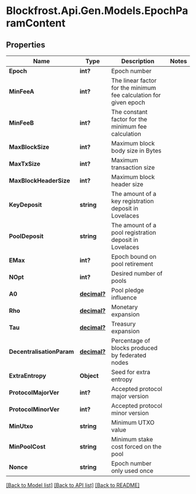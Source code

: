 # Blockfrost.Api.Gen.Models.EpochParamContent
## Properties

Name | Type | Description | Notes
------------ | ------------- | ------------- | -------------
**Epoch** | **int?** | Epoch number | 
**MinFeeA** | **int?** | The linear factor for the minimum fee calculation for given epoch | 
**MinFeeB** | **int?** | The constant factor for the minimum fee calculation | 
**MaxBlockSize** | **int?** | Maximum block body size in Bytes | 
**MaxTxSize** | **int?** | Maximum transaction size | 
**MaxBlockHeaderSize** | **int?** | Maximum block header size | 
**KeyDeposit** | **string** | The amount of a key registration deposit in Lovelaces | 
**PoolDeposit** | **string** | The amount of a pool registration deposit in Lovelaces | 
**EMax** | **int?** | Epoch bound on pool retirement | 
**NOpt** | **int?** | Desired number of pools | 
**A0** | [**decimal?**](BigDecimal.md) | Pool pledge influence | 
**Rho** | [**decimal?**](BigDecimal.md) | Monetary expansion | 
**Tau** | [**decimal?**](BigDecimal.md) | Treasury expansion | 
**DecentralisationParam** | [**decimal?**](BigDecimal.md) | Percentage of blocks produced by federated nodes | 
**ExtraEntropy** | **Object** | Seed for extra entropy | 
**ProtocolMajorVer** | **int?** | Accepted protocol major version | 
**ProtocolMinorVer** | **int?** | Accepted protocol minor version | 
**MinUtxo** | **string** | Minimum UTXO value | 
**MinPoolCost** | **string** | Minimum stake cost forced on the pool | 
**Nonce** | **string** | Epoch number only used once | 

[[Back to Model list]](../README.md#documentation-for-models) [[Back to API list]](../README.md#documentation-for-api-endpoints) [[Back to README]](../README.md)

